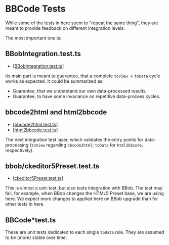 # BBCode Tests

While some of the tests in here seem to "repeat the same thing", they are meant
to provide feedback on different integration levels.

The most important one is:

## BBobIntegration.test.ts

* \[[BBobIntegration.test.ts](./BBobIntegration.test.ts)\]

Its main part is meant to guarantee, that a complete `toView` → `toData` cycle
works as expected. It could be summarized as:

* Guarantee, that we understand our own data-processed results.
* Guarantee, to have some invariance on repetitive data-process cycles.

## bbcode2html and html2bbcode

* \[[bbcode2html.test.ts](./bbcode2html.test.ts)\]
* \[[html2bbcode.test.ts](./html2bbcode.test.ts)\]

The next integration test layer, which validates the entry points for
data-processing (`toView` regarding `bbcode2html`; `toData` for `html2bbcode`,
respectively).

## bbob/ckeditor5Preset.test.ts

* \[[ckeditor5Preset.test.ts](./bbob/ckeditor5Preset.test.ts)\]

This is almost a unit-test, but also tests integration with BBob. The test
may fail, for example, when BBob changes the HTML5 Preset base, we are
using here. We expect more changes to applied here on BBob upgrade than
for other tests in here.

## BBCode*test.ts

These are unit tests dedicated to each single `toData` rule. They are assumed
to be (more) stable over time.
